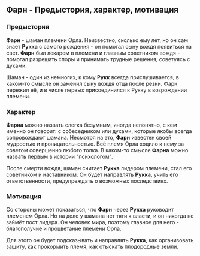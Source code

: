 ## Фарн - Предыстория, характер, мотивация

### Предыстория

**Фарн** - шаман племени Орла. Неизвестно, сколько ему лет, но он сам знает **Рукка** с самого рождения - он помогал сыну вождя появиться на свет. **Фарн** был лекарем в племени и главным советником вождя - помогал разрешать споры и принимать трудные решения, советуясь с духами.

Шаман - один из немногих, к кому **Рукк** всегда прислушивается, в каком-то смысле он заменил сыну вождя отца после резни. Фарн пережил её, и в числе первых присоединился к Рукку в возрождении племени.

### Характер

**Фарна** можно назвать слегка безумным, иногда непонятно, с кем именно он говорит: с собеседником или духами, которые якобы всегда сопровождают шамана. Несмотря на это, **Фарн** известен своей мудростью и проницательностью. Всё племя Орла ходило к нему за советом совершенно любого толка. В каком-то смысле **Фарна** можно назвать первым в истории "психологом".

После смерти вождя, шаман считает **Рукка** лидером племени, стал его советником и наставником. Он будет направлять **Рукка**, учить его ответственности, предупреждать о возможных последствиях.

### Мотивация

Со стороны может показаться, что **Фарн** через **Рукка** руководит племенем Орла. Но на деле у шамана нет тяги к власти, и он никогда не займёт пост лидера. Он человек мира, поэтому главное для него - благополучие и процветание племени Орла. 

Для этого он будет подсказывать и направлять **Рукка**, как организовать защиту, как прокормить племя, как отыскать плодородные земли. 